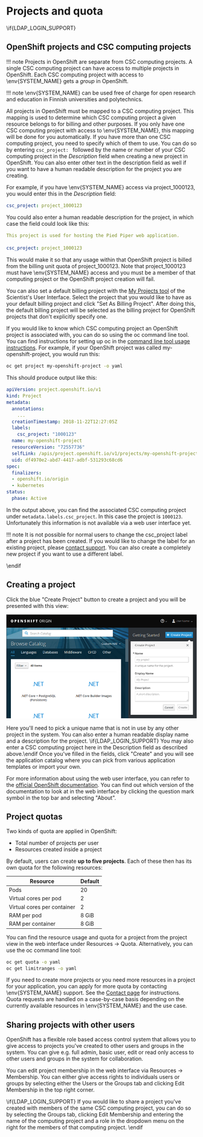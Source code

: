 # Projects and quota

\if{LDAP_LOGIN_SUPPORT}
## OpenShift projects and CSC computing projects

!!! note
    Projects in OpenShift are separate from CSC computing projects. A single CSC
    computing project can have access to multiple projects in OpenShift.
    Each CSC computing project with access to \env{SYSTEM_NAME} gets a *group* in
    OpenShift.

!!! note
    \env{SYSTEM_NAME} can be used free of charge for open research and
    education in Finnish universities and polytechnics.

All projects in OpenShift must be mapped to a CSC computing project. This
mapping is used to determine which CSC computing project a given resource
belongs to for billing and other purposes. If you only have one CSC computing
project with access to \env{SYSTEM_NAME}, this mapping will be done for you
automatically. If you have more than one CSC computing project, you need to
specify which of them to use. You can do so by entering `csc_project: ` followed
by the name or number of your CSC computing project in the *Description* field
when creating a new project in OpenShift. You can also enter other text in the
description field as well if you want to have a human readable description for
the project you are creating.

For example, if you have \env{SYSTEM_NAME} access via project_1000123, you would
enter this in the *Description* field:

```yaml
csc_project: project_1000123
```

You could also enter a human readable description for the project, in which case
the field could look like this:

```yaml
This project is used for hosting the Pied Piper web application.

csc_project: project_1000123
```

This would make it so that any usage within that OpenShift project is billed
from the billing unit quota of project_1000123. Note that project_1000123 must
have \env{SYSTEM_NAME} access and you must be a member of that computing project
or the OpenShift project creation will fail.

You can also set a default billing project with the [My Projects
tool](https://sui.csc.fi/group/sui/my-projects) of the Scientist's User
Interface. Select the project that you would like to have as your default
billing project and click "Set As Billing Project". After doing this, the
default billing project will be selected as the billing project for OpenShift
projects that don't explicitly specify one.

If you would like to know which CSC computing project an OpenShift project is
associated with, you can do so using the oc command line tool. You can find
instructions for setting up oc in the [command line tool usage
instructions](/usage/cli). For example, if your OpenShift project was called
my-openshift-project, you would run this:

```bash
oc get project my-openshift-project -o yaml
```

This should produce output like this:

```yaml
apiVersion: project.openshift.io/v1
kind: Project
metadata:
  annotations:
    ...
  creationTimestamp: 2018-11-22T12:27:05Z
  labels:
    csc_project: "1000123"
  name: my-openshift-project
  resourceVersion: "72557736"
  selfLink: /apis/project.openshift.io/v1/projects/my-openshift-project
  uid: df4970e2-abd7-4417-adbf-531293c68cd6
spec:
  finalizers:
  - openshift.io/origin
  - kubernetes
status:
  phase: Active
```

In the output above, you can find the associated CSC computing project under
`metadata.labels.csc_project`. In this case the project is `1000123`.
Unfortunately this information is not available via a web user interface yet.

!!! note
    It is not possible for normal users to change the csc_project label
    after a project has been created. If you would like to change the label for
    an existing project, please [contact support](/contact). You can also create
    a completely new project if you want to use a different label.

\endif

## Creating a project

Click the blue "Create Project" button to create a project and you will be
presented with this view:

![OpenShift new project dialog](img/new_project_dialog_3.7.png)

Here you'll need to pick a unique name that is not in use by any other project
in the system. You can also enter a human readable display name and a
description for the project. \if{LDAP_LOGIN_SUPPORT} You may also enter a CSC
computing project here in the Description field as described above.\endif Once
you've filled in the fields, click "Create" and you will see the application
catalog where you can pick from various application templates or import your
own.

For more information about using the web user interface, you can refer to the
[official OpenShift documentation](https://docs.okd.io/). You can find
out which version of the documentation to look at in the web interface by
clicking the question mark symbol in the top bar and selecting "About".

## Project quotas

Two kinds of quota are applied in OpenShift:

* Total number of projects per user
* Resources created inside a project

By default, users can create **up to five projects**. Each of these then has its
own quota for the following resources:

| Resource                         | Default |
|----------------------------------|---------|
| Pods                             | 20      |
| Virtual cores per pod            | 2       |
| Virtual cores per container      | 2       |
| RAM per pod                      | 8 GiB   |
| RAM per container                | 8 GiB   |

You can find the resource usage and quota for a project from the project view in
the web interface under Resources -> Quota. Alternatively, you can use the oc
command line tool:

```bash
oc get quota -o yaml
oc get limitranges -o yaml
```

If you need to create more projects or you need more resources in a project for
your application, you can apply for more quota by contacting \env{SYSTEM_NAME}
support. See the  [Contact page](/contact) for instructions. Quota requests are
handled on a case-by-case basis depending on the currently available resources
in \env{SYSTEM_NAME} and the use case.

## Sharing projects with other users

OpenShift has a flexible role based access control system that allows you to
give access to projects you've created to other users and groups in the system.
You can give e.g. full admin, basic user, edit or read only access to other
users and groups in the system for collaboration.

You can edit project membership in the web interface via Resources ->
Membership. You can either give access rights to individuals users or groups by
selecting either the Users or the Groups tab and clicking Edit Membership in the
top right corner.

\if{LDAP_LOGIN_SUPPORT}
If you would like to share a project you've created with members of the same CSC
computing project, you can do so by selecting the Groups tab, clicking Edit
Membership and entering the name of the computing project and a role in the
dropdown menu on the right for the members of that computing project.
\endif
